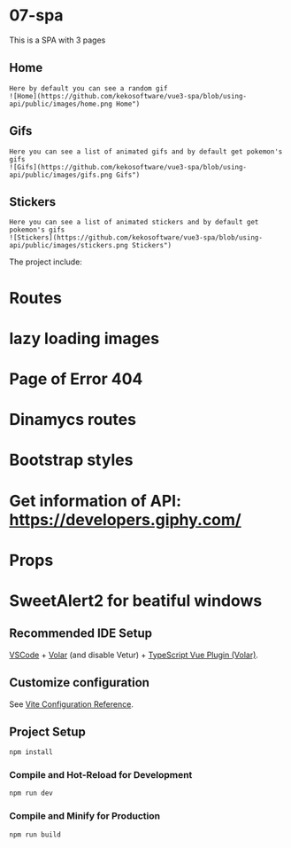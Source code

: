 # 07-spa
This is a SPA with 3 pages
## Home
    Here by default you can see a random gif
    ![Home](https://github.com/kekosoftware/vue3-spa/blob/using-api/public/images/home.png Home")
## Gifs
    Here you can see a list of animated gifs and by default get pokemon's gifs
    ![Gifs](https://github.com/kekosoftware/vue3-spa/blob/using-api/public/images/gifs.png Gifs")
## Stickers
    Here you can see a list of animated stickers and by default get pokemon's gifs
    ![Stickers](https://github.com/kekosoftware/vue3-spa/blob/using-api/public/images/stickers.png Stickers")

The project include:
 # Routes
 # lazy loading images
 # Page of Error 404
 # Dinamycs routes
 # Bootstrap styles
 # Get information of API: https://developers.giphy.com/
 # Props
 # SweetAlert2 for beatiful windows


## Recommended IDE Setup

[VSCode](https://code.visualstudio.com/) + [Volar](https://marketplace.visualstudio.com/items?itemName=Vue.volar) (and disable Vetur) + [TypeScript Vue Plugin (Volar)](https://marketplace.visualstudio.com/items?itemName=Vue.vscode-typescript-vue-plugin).

## Customize configuration

See [Vite Configuration Reference](https://vitejs.dev/config/).

## Project Setup

```sh
npm install
```

### Compile and Hot-Reload for Development

```sh
npm run dev
```

### Compile and Minify for Production

```sh
npm run build
```
